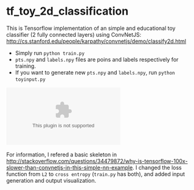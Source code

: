 # tf_toy_2d_classification

This is Tensorflow implementation of an simple and educational toy classifier (2 fully connected layers) using ConvNetJS: 
 http://cs.stanford.edu/people/karpathy/convnetjs/demo/classify2d.html

- Simply run `python train.py`
- `pts.npy` and `labels.npy` files are poins and labels respectively for training.
- If you want to generate new `pts.npy` and `labels.npy`, run `python toyinput.py`

![alt tag](https://github.com/ywpkwon/tf_toy_2d_classification/blob/master/fig1.eps)

For information, I refered a basic skeleton in http://stackoverflow.com/questions/34479872/why-is-tensorflow-100x-slower-than-convnetjs-in-this-simple-nn-example. I changed the loss function from `L2` to `cross entropy` (`train.py` has both), and added input generation and output visualization.
